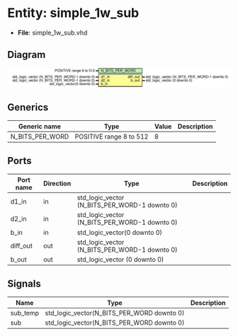# Entity: simple_1w_sub 

- **File**: simple_1w_sub.vhd
## Diagram

![Diagram](simple_1w_sub.svg "Diagram")
## Generics

| Generic name    | Type                    | Value | Description |
| --------------- | ----------------------- | ----- | ----------- |
| N_BITS_PER_WORD | POSITIVE range 8 to 512 | 8     |             |
## Ports

| Port name | Direction | Type                                          | Description |
| --------- | --------- | --------------------------------------------- | ----------- |
| d1_in     | in        | std_logic_vector (N_BITS_PER_WORD-1 downto 0) |             |
| d2_in     | in        | std_logic_vector (N_BITS_PER_WORD-1 downto 0) |             |
| b_in      | in        | std_logic_vector(0 downto 0)                  |             |
| diff_out  | out       | std_logic_vector (N_BITS_PER_WORD-1 downto 0) |             |
| b_out     | out       | std_logic_vector (0 downto 0)                 |             |
## Signals

| Name     | Type                                       | Description |
| -------- | ------------------------------------------ | ----------- |
| sub_temp | std_logic_vector(N_BITS_PER_WORD downto 0) |             |
| sub      | std_logic_vector(N_BITS_PER_WORD downto 0) |             |

